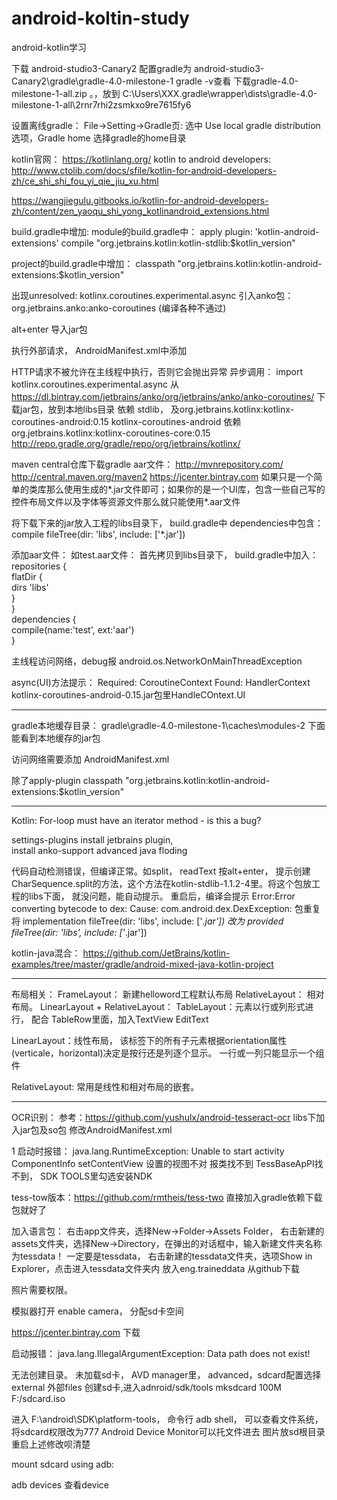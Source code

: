 # android-koltin-study
android-kotlin学习

下载 android-studio3-Canary2
配置gradle为 android-studio3-Canary2\gradle\gradle-4.0-milestone-1
gradle -v查看
下载gradle-4.0-milestone-1-all.zip 。，放到 C:\Users\XXX\.gradle\wrapper\dists\gradle-4.0-milestone-1-all\2rnr7rhi2zsmkxo9re7615fy6

设置离线gradle：
File->Setting->Gradle页: 选中 Use local gradle distribution 选项，Gradle home 选择gradle的home目录

kotlin官网： https://kotlinlang.org/
kotlin to android developers: 
http://www.ctolib.com/docs/sfile/kotlin-for-android-developers-zh/ce_shi_shi_fou_yi_qie_jiu_xu.html

https://wangjiegulu.gitbooks.io/kotlin-for-android-developers-zh/content/zen_yaoqu_shi_yong_kotlinandroid_extensions.html

build.gradle中增加: 
module的build.gradle中： apply plugin: 'kotlin-android-extensions'
compile "org.jetbrains.kotlin:kotlin-stdlib:$kotlin_version"

project的build.gradle中增加： 
classpath "org.jetbrains.kotlin:kotlin-android-extensions:$kotlin_version"

出现unresolved: kotlinx.coroutines.experimental.async
引入anko包：
org.jetbrains.anko:anko-coroutines   (编译各种不通过)


alt+enter 导入jar包

执行外部请求， AndroidManifest.xml中添加
<uses-permission android:name="android.permission.INTERNET" />

HTTP请求不被允许在主线程中执行，否则它会抛出异常
异步调用：
import kotlinx.coroutines.experimental.async
从 https://dl.bintray.com/jetbrains/anko/org/jetbrains/anko/anko-coroutines/ 下载jar包，放到本地libs目录
依赖 stdlib， 及org.jetbrains.kotlinx:kotlinx-coroutines-android:0.15
kotlinx-coroutines-android 依赖 org.jetbrains.kotlinx:kotlinx-coroutines-core:0.15
http://repo.gradle.org/gradle/repo/org/jetbrains/kotlinx/

maven central仓库下载gradle aar文件：
http://mvnrepository.com/
 http://central.maven.org/maven2
 https://jcenter.bintray.com
 如果只是一个简单的类库那么使用生成的*.jar文件即可；如果你的是一个UI库，包含一些自己写的控件布局文件以及字体等资源文件那么就只能使用*.aar文件

 将下载下来的jar放入工程的libs目录下， 
 build.gradle中 dependencies中包含： compile fileTree(dir: 'libs', include: ['*.jar'])

 添加aar文件： 如test.aar文件：
 首先拷贝到libs目录下， build.gradle中加入：
 repositories {  
    flatDir {  
        dirs 'libs'  
    }  
}  
dependencies {  
    compile(name:'test', ext:'aar')  
}  

主线程访问网络，debug报 android.os.NetworkOnMainThreadException

async(UI)方法提示：
Required:
CoroutineContext
Found:
HandlerContext     
kotlinx-coroutines-android-0.15.jar包里HandleCOntext.UI    

--------------------------
 gradle本地缓存目录：
     gradle\gradle-4.0-milestone-1\caches\modules-2 下面能看到本地缓存的jar包

访问网络需要添加 AndroidManifest.xml
<uses-permission android:name="android.permission.INTERNET" /> 

除了apply-plugin
classpath "org.jetbrains.kotlin:kotlin-android-extensions:$kotlin_version"


------------------

Kotlin: For-loop must have an iterator method - is this a bug?


settings-plugins install jetbrains plugin,  
 install anko-support   advanced java floding 

 代码自动检测错误，但编译正常。如split， readText
 按alt+enter， 提示创建 CharSequence.split的方法，这个方法在kotlin-stdlib-1.1.2-4里。将这个包放工程的libs下面， 就没问题，能自动提示。
重启后，编译会提示  Error:Error converting bytecode to dex: Cause: com.android.dex.DexException:   包重复
将  implementation fileTree(dir: 'libs', include: ['*.jar']) 改为
provided fileTree(dir: 'libs', include: ['*.jar'])


 kotlin-java混合：
 https://github.com/JetBrains/kotlin-examples/tree/master/gradle/android-mixed-java-kotlin-project

 --------------------------------
 布局相关：
 FrameLayout： 新建helloword工程默认布局
 RelativeLayout： 相对布局。
 LinearLayout + RelativeLayout：
 TableLayout：元素以行或列形式进行， 配合 TableRow里面，加入TextView EditText

 LinearLayout：线性布局， 该标签下的所有子元素根据orientation属性(verticale，horizontal)决定是按行还是列逐个显示。 一行或一列只能显示一个组件

 RelativeLayout: 常用是线性和相对布局的嵌套。


 -----------------
 OCR识别：
 参考：https://github.com/yushulx/android-tesseract-ocr
 libs下加入jar包及so包
 修改AndroidManifest.xml

1 启动时报错： java.lang.RuntimeException: Unable to start activity ComponentInfo
setContentView 设置的视图不对
报类找不到 TessBaseApPI找不到，
SDK TOOLS里勾选安装NDK

tess-tow版本：https://github.com/rmtheis/tess-two 直接加入gradle依赖下载包就好了

加入语言包：
右击app文件夹，选择New->Folder->Assets Folder， 右击新建的assets文件夹，选择New->Directory，在弹出的对话框中，输入新建文件夹名称为tessdata！ 一定要是tessdata， 
右击新建的tessdata文件夹，选项Show in Explorer，点击进入tessdata文件夹内
放入eng.traineddata 从github下载

照片需要权限。

模拟器打开 enable camera， 分配sd卡空间

https://jcenter.bintray.com 下载

启动报错：
java.lang.IllegalArgumentException: Data path does not exist!

无法创建目录。 未加载sd卡， AVD manager里， advanced，sdcard配置选择external
外部files
创建sd卡,进入adnroid/sdk/tools mksdcard 100M F:/sdcard.iso

进入 F:\android\SDK\platform-tools， 命令行 adb shell， 可以查看文件系统，将sdcard权限改为777
Android Device Monitor可以托文件进去
图片放sd根目录
重启上述修改呗清楚

mount sdcard using adb:

adb devices 查看device

